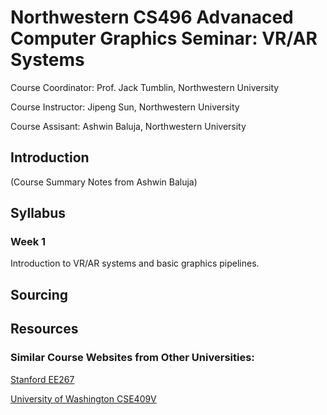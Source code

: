 # Northwestern CS496 Advanaced Computer Graphics Seminar: VR/AR Systems

Course Coordinator: Prof. Jack Tumblin, Northwestern University

Course Instructor: Jipeng Sun, Northwestern University

Course Assisant: Ashwin Baluja, Northwestern University

## Introduction
(Course Summary Notes from Ashwin Baluja)
## Syllabus

### Week 1
Introduction to VR/AR systems and basic graphics pipelines.
## Sourcing
## Resources
### Similar Course Websites from Other Universities:

[Stanford EE267](http://stanford.edu/class/ee267/syllabus.html)

[University of Washington CSE409V](https://courses.cs.washington.edu/courses/cse490v/20wi/#projects)
